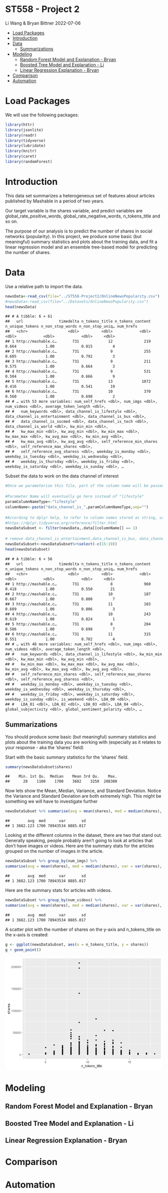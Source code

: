 ST558 - Project 2
================
Li Wang & Bryan Bittner
2022-07-06

-   [Load Packages](#load-packages)
-   [Introduction](#introduction)
-   [Data](#data)
    -   [Summarizations](#summarizations)
-   [Modeling](#modeling)
    -   [Random Forest Model and Explanation -
        Bryan](#random-forest-model-and-explanation---bryan)
    -   [Boosted Tree Model and Explanation -
        Li](#boosted-tree-model-and-explanation---li)
    -   [Linear Regression Explanation -
        Bryan](#linear-regression-explanation---bryan)
-   [Comparison](#comparison)
-   [Automation](#automation)

# Load Packages

We will use the following packages:

``` r
library(httr)
library(jsonlite)
library(readr)
library(tidyverse)
library(lubridate)
library(knitr)
library(caret)
library(randomForest)
```

# Introduction

This data set summarizes a heterogeneous set of features about articles
published by Mashable in a period of two years.

Our target variable is the shares variable, and predict variables are
global_rate_positive_words, global_rate_negative_words, n_tokens_title
and so on.

The purpose of our analysis is to predict the number of shares in social
networks (popularity). In this project, we produce some basic (but
meaningful) summary statistics and plots about the training data, and
fit a linear regression model and an ensemble tree-based model for
predicting the number of shares.

# Data

Use a relative path to import the data.

``` r
newsData<-read_csv(file="../ST558-Project2/OnlineNewsPopularity.csv")
#newsData<-read_csv(file="../Datasets/OnlineNewsPopularity.csv")
head(newsData)
```

    ## # A tibble: 6 × 61
    ##   url                timedelta n_tokens_title n_tokens_content n_unique_tokens n_non_stop_words n_non_stop_uniq… num_hrefs
    ##   <chr>                  <dbl>          <dbl>            <dbl>           <dbl>            <dbl>            <dbl>     <dbl>
    ## 1 http://mashable.c…       731             12              219           0.664             1.00            0.815         4
    ## 2 http://mashable.c…       731              9              255           0.605             1.00            0.792         3
    ## 3 http://mashable.c…       731              9              211           0.575             1.00            0.664         3
    ## 4 http://mashable.c…       731              9              531           0.504             1.00            0.666         9
    ## 5 http://mashable.c…       731             13             1072           0.416             1.00            0.541        19
    ## 6 http://mashable.c…       731             10              370           0.560             1.00            0.698         2
    ## # … with 53 more variables: num_self_hrefs <dbl>, num_imgs <dbl>, num_videos <dbl>, average_token_length <dbl>,
    ## #   num_keywords <dbl>, data_channel_is_lifestyle <dbl>, data_channel_is_entertainment <dbl>, data_channel_is_bus <dbl>,
    ## #   data_channel_is_socmed <dbl>, data_channel_is_tech <dbl>, data_channel_is_world <dbl>, kw_min_min <dbl>,
    ## #   kw_max_min <dbl>, kw_avg_min <dbl>, kw_min_max <dbl>, kw_max_max <dbl>, kw_avg_max <dbl>, kw_min_avg <dbl>,
    ## #   kw_max_avg <dbl>, kw_avg_avg <dbl>, self_reference_min_shares <dbl>, self_reference_max_shares <dbl>,
    ## #   self_reference_avg_sharess <dbl>, weekday_is_monday <dbl>, weekday_is_tuesday <dbl>, weekday_is_wednesday <dbl>,
    ## #   weekday_is_thursday <dbl>, weekday_is_friday <dbl>, weekday_is_saturday <dbl>, weekday_is_sunday <dbl>, …

Subset the data to work on the data channel of interest

``` r
#Once we parameterize this file, part of the column name will be passed in as a parameter by the render code. I'm creating a separate field to handle this portion of the column name now and eventually we can just set the parameter to this field and the rest should work.

#Parameter Name will eventually go here instead of "lifestyle"
paramColumnNameType<-"lifestyle"
columnName<-paste("data_channel_is_",paramColumnNameType,sep="")

#According to dplyr help, to refer to column names stored as string, use the '.data' pronoun.
#https://dplyr.tidyverse.org/reference/filter.html
newsDataSubset <- filter(newsData,.data[[columnName]] == 1)

# remove data_channel_is_entertainment,data_channel_is_bus, data_channel_is_socmed ,data_channel_is_tech,data_channel_is_world columns.
newsDataSubset<-newsDataSubset%>%select(-c(15:19))
head(newsDataSubset)
```

    ## # A tibble: 6 × 56
    ##   url                timedelta n_tokens_title n_tokens_content n_unique_tokens n_non_stop_words n_non_stop_uniq… num_hrefs
    ##   <chr>                  <dbl>          <dbl>            <dbl>           <dbl>            <dbl>            <dbl>     <dbl>
    ## 1 http://mashable.c…       731              8              960           0.418             1.00            0.550        21
    ## 2 http://mashable.c…       731             10              187           0.667             1.00            0.800         7
    ## 3 http://mashable.c…       731             11              103           0.689             1.00            0.806         3
    ## 4 http://mashable.c…       731             10              243           0.619             1.00            0.824         1
    ## 5 http://mashable.c…       731              8              204           0.586             1.00            0.698         7
    ## 6 http://mashable.c…       731             11              315           0.551             1.00            0.702         4
    ## # … with 48 more variables: num_self_hrefs <dbl>, num_imgs <dbl>, num_videos <dbl>, average_token_length <dbl>,
    ## #   num_keywords <dbl>, data_channel_is_lifestyle <dbl>, kw_min_min <dbl>, kw_max_min <dbl>, kw_avg_min <dbl>,
    ## #   kw_min_max <dbl>, kw_max_max <dbl>, kw_avg_max <dbl>, kw_min_avg <dbl>, kw_max_avg <dbl>, kw_avg_avg <dbl>,
    ## #   self_reference_min_shares <dbl>, self_reference_max_shares <dbl>, self_reference_avg_sharess <dbl>,
    ## #   weekday_is_monday <dbl>, weekday_is_tuesday <dbl>, weekday_is_wednesday <dbl>, weekday_is_thursday <dbl>,
    ## #   weekday_is_friday <dbl>, weekday_is_saturday <dbl>, weekday_is_sunday <dbl>, is_weekend <dbl>, LDA_00 <dbl>,
    ## #   LDA_01 <dbl>, LDA_02 <dbl>, LDA_03 <dbl>, LDA_04 <dbl>, global_subjectivity <dbl>, global_sentiment_polarity <dbl>, …

## Summarizations

You should produce some basic (but meaningful) summary statistics and
plots about the training data you are working with (especially as it
relates to your response - aka the ‘shares’ field)

Start with the basic summary statistics for the ‘shares’ field.

``` r
summary(newsDataSubset$shares)
```

    ##    Min. 1st Qu.  Median    Mean 3rd Qu.    Max. 
    ##      28    1100    1700    3682    3250  208300

Now lets show the Mean, Median, Variance, and Standard Deviation. Notice
the Variance and Standard Deviation are both extremely high. This might
be something we will have to investigate further

``` r
newsDataSubset %>% summarise(avg = mean(shares), med = median(shares), var = var(shares), sd = sd(shares))
```

    ##        avg  med      var       sd
    ## 1 3682.123 1700 78943534 8885.017

Looking at the different columns in the dataset, there are two that
stand out. Generally speaking, people probably aren’t going to look at
articles that don’t have images or videos. Here are the summary stats
for the articles grouped on the number of images in the article.

``` r
newsDataSubset %>% group_by(num_imgs) %>%
summarise(avg = mean(shares), med = median(shares), var = var(shares), sd = sd(shares))
```

    ##        avg  med      var       sd
    ## 1 3682.123 1700 78943534 8885.017

Here are the summary stats for articles with videos.

``` r
newsDataSubset %>% group_by(num_videos) %>%
summarise(avg = mean(shares), med = median(shares), var = var(shares), sd = sd(shares))
```

    ##        avg  med      var       sd
    ## 1 3682.123 1700 78943534 8885.017

A scatter plot with the number of shares on the y-axis and
n_tokens_title on the x-axis is created:

``` r
g <- ggplot(newsDataSubset, aes(x = n_tokens_title, y = shares))
g + geom_point()
```

![](README_files/figure-gfm/unnamed-chunk-8-1.png)<!-- -->

# Modeling

## Random Forest Model and Explanation - Bryan

## Boosted Tree Model and Explanation - Li

## Linear Regression Explanation - Bryan

# Comparison

# Automation
